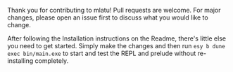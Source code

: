 Thank you for contributing to mlatu!
Pull requests are welcome. For major changes, please open an issue first to discuss what you would like to change.

After following the Installation instructions on the Readme, there's little else you need to get started. Simply make the changes and then run `esy b dune exec bin/main.exe` to start and test the REPL and prelude without re-installing completely.
